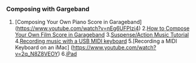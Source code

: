### Composing with Gargeband

1. [Composing Your Own Piano Score in Garageband] (https://www.youtube.com/watch?v=nEg6UFPIzi4)
2.[How to Compose Your Own Film Score in Garageband](https://www.youtube.com/watch?v=GjyWCq_XI08)
3.[Suspense/Action Music Tutorial ](https://www.youtube.com/watch?v=TjOeyz39R7U)
4.[Recording music with a USB MIDI keyboard](https://www.youtube.com/watch?v=M56saaOGL_Q)
5.[Recording a MIDI Keyboard on an iMac] (https://www.youtube.com/watch?v=2q_N8Z8VEOY)
6.[iPad](https://www.youtube.com/watch?v=u4ggW97Kwzk)
